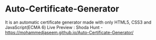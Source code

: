 # Auto-Certificate-Generator
It is an automatic certificate generator made with only HTML5, CSS3 and JavaScript(ECMA 6)
Live Preview : Shoda Hunt - https://mohammedjaseem.github.io/Auto-Certificate-Generator/
